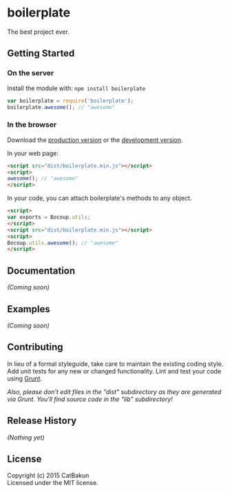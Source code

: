# boilerplate

The best project ever.

## Getting Started
### On the server
Install the module with: `npm install boilerplate`

```javascript
var boilerplate = require('boilerplate');
boilerplate.awesome(); // "awesome"
```

### In the browser
Download the [production version][min] or the [development version][max].

[min]: https://raw.github.com/z/boilerplate/master/dist/boilerplate.min.js
[max]: https://raw.github.com/z/boilerplate/master/dist/boilerplate.js

In your web page:

```html
<script src="dist/boilerplate.min.js"></script>
<script>
awesome(); // "awesome"
</script>
```

In your code, you can attach boilerplate's methods to any object.

```html
<script>
var exports = Bocoup.utils;
</script>
<script src="dist/boilerplate.min.js"></script>
<script>
Bocoup.utils.awesome(); // "awesome"
</script>
```

## Documentation
_(Coming soon)_

## Examples
_(Coming soon)_

## Contributing
In lieu of a formal styleguide, take care to maintain the existing coding style. Add unit tests for any new or changed functionality. Lint and test your code using [Grunt](http://gruntjs.com/).

_Also, please don't edit files in the "dist" subdirectory as they are generated via Grunt. You'll find source code in the "lib" subdirectory!_

## Release History
_(Nothing yet)_

## License
Copyright (c) 2015 CatBakun  
Licensed under the MIT license.
